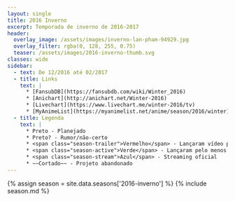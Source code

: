 ```yaml
---
layout: single
title: 2016 Inverno
excerpt: Temporada de inverno de 2016‑2017
header:
  overlay_image: /assets/images/inverno-lan-pham-94929.jpg
  overlay_filter: rgba(0, 128, 255, 0.75)
  teaser: /assets/images/2016-inverno-thumb.svg
classes: wide
sidebar:
  - text: De 12/2016 até 02/2017
  - title: Links
    text: |
      * [FansubDB](https://fansubdb.com/wiki/Winter_2016)
      * [Anichart](http://anichart.net/Winter-2016)
      * [Livechart](https://www.livechart.me/winter-2016/tv)
      * [MyAnimeList](https://myanimelist.net/anime/season/2016/winter)
  - title: Legenda
    text: |
      * Preto - Planejado
      * Preto? - Rumor/não-certo
      * <span class="season-trailer">Vermelho</span> - Lançaram vídeo promocional ou trailer
      * <span class="season-active">Verde</span> - Lançaram pelo menos um episódio
      * <span class="season-stream">Azul</span> - Streaming oficial
      * ~~Cortado~~ - Projeto abandonado
---
```


<!-- Para editar a tabela abra o arquivo /data/seasons/2016-inverno.yml -->
{% assign season = site.data.seasons['2016-inverno'] %}
{% include season.md %}
